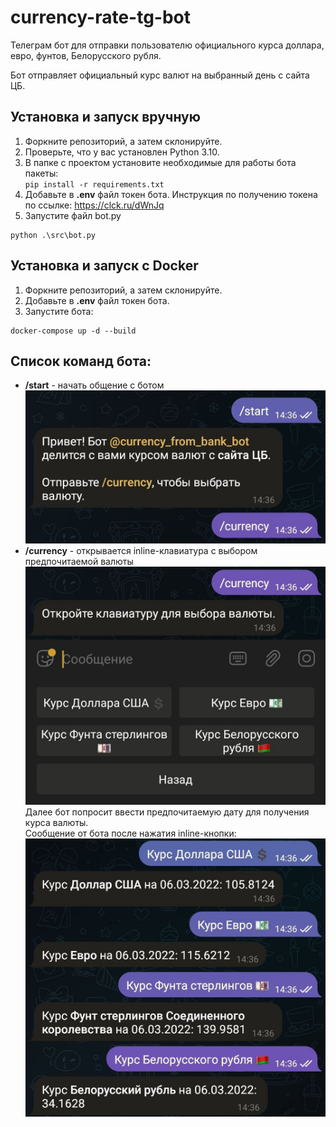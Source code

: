 # currency-rate-tg-bot
Телеграм бот для отправки пользователю официального курса доллара, евро, фунтов, Белорусского рубля.

Бот отправляет официальный курс валют на выбранный день с сайта ЦБ.

## Установка и запуск вручную
1. Форкните репозиторий, а затем склонируйте.
2. Проверьте, что у вас установлен Python 3.10.
3. В папке с проектом установите необходимые для работы бота пакеты:  
`pip install -r requirements.txt`
4. Добавьте в **.env** файл токен бота. Инструкция по получению токена по ссылке: https://clck.ru/dWnJq  
5. Запустите файл bot.py  
```shell
python .\src\bot.py 
```

## Установка и запуск с Docker
1. Форкните репозиторий, а затем склонируйте.
2. Добавьте в **.env** файл токен бота.
3. Запустите бота:  
```shell
docker-compose up -d --build
```
## Список команд бота:
- **/start** - начать общение с ботом
![img.png](images/example_start.png)
- **/currency** - открывается inline-клавиатура с выбором предпочитаемой валюты
![img.png](images/example_currency_keyboard.png)  
Далее бот попросит ввести предпочитаемую дату для получения курса валюты.  
Сообщение от бота после нажатия inline-кнопки:
![img.png](images/example_currency.png)
